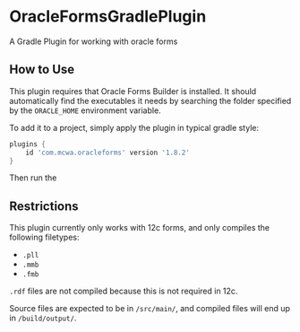 # OracleFormsGradlePlugin

A Gradle Plugin for working with oracle forms

## How to Use

This plugin requires that Oracle Forms Builder is installed.
It should automatically find the executables it needs by searching 
the folder specified by the `ORACLE_HOME` environment variable.

To add it to a project, simply apply the plugin in typical gradle style:

```groovy
plugins {
    id 'com.mcwa.oracleforms' version '1.8.2'
}
```

Then run the 

## Restrictions

This plugin currently only works with 12c forms, and only 
compiles the following filetypes:

- `.pll`
- `.mmb`
- `.fmb`

`.rdf` files are not compiled because this is not required in 12c.

Source files are expected to be in `/src/main/`, and compiled files will 
end up in `/build/output/`.